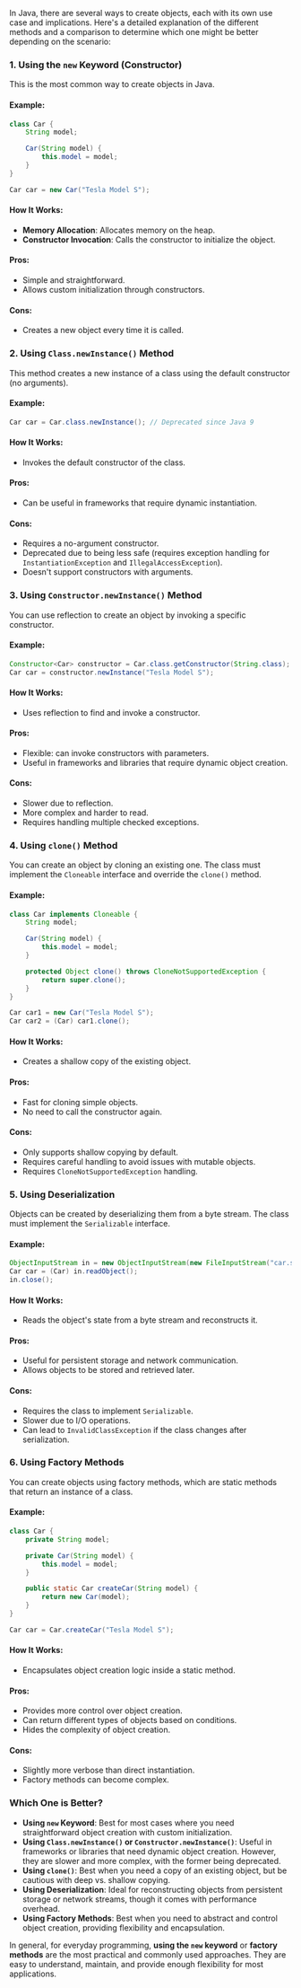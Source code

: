 In Java, there are several ways to create objects, each with its own use case and implications. Here's a detailed explanation of the different methods and a comparison to determine which one might be better depending on the scenario:

### 1. **Using the `new` Keyword (Constructor)**

This is the most common way to create objects in Java.

#### Example:

```java
class Car {
    String model;

    Car(String model) {
        this.model = model;
    }
}

Car car = new Car("Tesla Model S");
```

#### How It Works:

- **Memory Allocation**: Allocates memory on the heap.
- **Constructor Invocation**: Calls the constructor to initialize the object.

#### Pros:

- Simple and straightforward.
- Allows custom initialization through constructors.

#### Cons:

- Creates a new object every time it is called.

### 2. **Using `Class.newInstance()` Method**

This method creates a new instance of a class using the default constructor (no arguments).

#### Example:

```java
Car car = Car.class.newInstance(); // Deprecated since Java 9
```

#### How It Works:

- Invokes the default constructor of the class.

#### Pros:

- Can be useful in frameworks that require dynamic instantiation.

#### Cons:

- Requires a no-argument constructor.
- Deprecated due to being less safe (requires exception handling for `InstantiationException` and `IllegalAccessException`).
- Doesn't support constructors with arguments.

### 3. **Using `Constructor.newInstance()` Method**

You can use reflection to create an object by invoking a specific constructor.

#### Example:

```java
Constructor<Car> constructor = Car.class.getConstructor(String.class);
Car car = constructor.newInstance("Tesla Model S");
```

#### How It Works:

- Uses reflection to find and invoke a constructor.

#### Pros:

- Flexible: can invoke constructors with parameters.
- Useful in frameworks and libraries that require dynamic object creation.

#### Cons:

- Slower due to reflection.
- More complex and harder to read.
- Requires handling multiple checked exceptions.

### 4. **Using `clone()` Method**

You can create an object by cloning an existing one. The class must implement the `Cloneable` interface and override the `clone()` method.

#### Example:

```java
class Car implements Cloneable {
    String model;

    Car(String model) {
        this.model = model;
    }

    protected Object clone() throws CloneNotSupportedException {
        return super.clone();
    }
}

Car car1 = new Car("Tesla Model S");
Car car2 = (Car) car1.clone();
```

#### How It Works:

- Creates a shallow copy of the existing object.

#### Pros:

- Fast for cloning simple objects.
- No need to call the constructor again.

#### Cons:

- Only supports shallow copying by default.
- Requires careful handling to avoid issues with mutable objects.
- Requires `CloneNotSupportedException` handling.

### 5. **Using Deserialization**

Objects can be created by deserializing them from a byte stream. The class must implement the `Serializable` interface.

#### Example:

```java
ObjectInputStream in = new ObjectInputStream(new FileInputStream("car.ser"));
Car car = (Car) in.readObject();
in.close();
```

#### How It Works:

- Reads the object's state from a byte stream and reconstructs it.

#### Pros:

- Useful for persistent storage and network communication.
- Allows objects to be stored and retrieved later.

#### Cons:

- Requires the class to implement `Serializable`.
- Slower due to I/O operations.
- Can lead to `InvalidClassException` if the class changes after serialization.

### 6. **Using Factory Methods**

You can create objects using factory methods, which are static methods that return an instance of a class.

#### Example:

```java
class Car {
    private String model;

    private Car(String model) {
        this.model = model;
    }

    public static Car createCar(String model) {
        return new Car(model);
    }
}

Car car = Car.createCar("Tesla Model S");
```

#### How It Works:

- Encapsulates object creation logic inside a static method.

#### Pros:

- Provides more control over object creation.
- Can return different types of objects based on conditions.
- Hides the complexity of object creation.

#### Cons:

- Slightly more verbose than direct instantiation.
- Factory methods can become complex.

### Which One is Better?

- **Using `new` Keyword**: Best for most cases where you need straightforward object creation with custom initialization.
- **Using `Class.newInstance()` or `Constructor.newInstance()`**: Useful in frameworks or libraries that need dynamic object creation. However, they are slower and more complex, with the former being deprecated.
- **Using `clone()`**: Best when you need a copy of an existing object, but be cautious with deep vs. shallow copying.
- **Using Deserialization**: Ideal for reconstructing objects from persistent storage or network streams, though it comes with performance overhead.
- **Using Factory Methods**: Best when you need to abstract and control object creation, providing flexibility and encapsulation.

In general, for everyday programming, **using the `new` keyword** or **factory methods** are the most practical and commonly used approaches. They are easy to understand, maintain, and provide enough flexibility for most applications.
